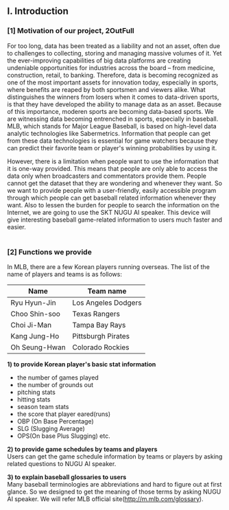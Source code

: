 ## Ⅰ. Introduction 

### [1] Motivation of our project, 2OutFull <br>
For too long, data has been treated as a liability and not an asset, often due to challenges to collecting, storing and managing massive volumes of it. Yet the ever-improving capabilities of big data platforms are creating undeniable opportunities for industries across the board – from medicine, construction, retail, to banking.
Therefore, data is becoming recognized as one of the most important assets for innovation today, especially in sports, where benefits are reaped by both sportsmen and viewers alike. What distinguishes the winners from losers when it comes to data-driven sports, is that they have developed the ability to manage data as an asset. Because of this importance, moderen sports are becoming data-based sports. We are witnessing data becoming entrenched in sports, especially in baseball. MLB, which stands for Major League Baseball, is based on high-level data analytic technologies like Sabermetrics. Information that people can get from these data technologies is essential for game watchers because they can predict their favorite team or player's winning probabilities by using it.

However, there is a limitation when people want to use the information that it is one-way provided. This means that people are only able to access the data only when broadcasters and commentators provide them. People cannot get the dataset that they are wondering and whenever they want. So we want to provide people with a user-friendly, easily accessible program through which people can get baseball related information whenever they want. Also to lessen the burden for people to search the information on the Internet, we are going to use the SKT NUGU AI speaker. This device will give interesting baseball game-related information to users much faster and easier.
<br>
<br>

### [2] Functions we provide
In MLB, there are a few Korean players running overseas. The list of the name of players and teams is as follows:
<br>

Name | Team name
---- | ----
Ryu Hyun-Jin | Los Angeles Dodgers
Choo Shin-soo | Texas Rangers
Choi Ji-Man | Tampa Bay Rays
Kang Jung-Ho | Pittsburgh Pirates
Oh Seung-Hwan | Colorado Rockies

**1) to provide Korean player's basic stat information**
- the number of games played
- the number of grounds out 
- pitching stats
- hitting stats
- season team stats
- the score that player eared(runs)
- OBP (On Base Percentage)
- SLG (Slugging Average)
- OPS(On base Plus Slugging) etc.

**2) to provide game schedules by teams and players** <br>
Users can get the game schedule information by teams or players by asking related questions to NUGU AI speaker.

**3) to explain baseball glossaries to users** <br>
Many baseball terminologies are abbreviations and hard to figure out at first glance. So we designed to get the meaning of those terms by asking NUGU AI speaker. We will refer MLB official site(http://m.mlb.com/glossary).
